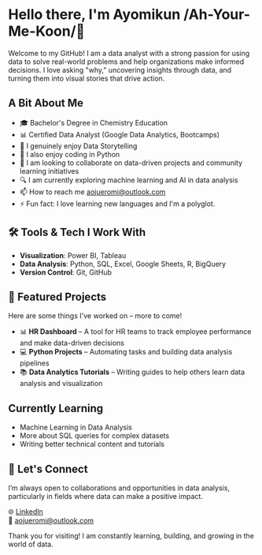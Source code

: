 # Hello there, I'm Ayomikun /Ah-Your-Me-Koon/👋  

Welcome to my GitHub! I am a data analyst with a strong passion for using data to solve real-world problems and help organizations make informed decisions. I love asking "why," uncovering insights through data, and turning them into visual stories that drive action.

## A Bit About Me
- 🎓 Bachelor's Degree in Chemistry Education
- 📊 Certified Data Analyst (Google Data Analytics, Bootcamps)
- 👀 I genuinely enjoy Data Storytelling
- 🌱 I also enjoy coding in Python
- 💞️ I am looking to collaborate on data-driven projects and community learning initiatives
- 🔍 I am currently exploring machine learning and AI in data analysis
- 📫 How to reach me aojueromi@outlook.com
- ⚡ Fun fact: I love learning new languages and I'm a polyglot.

## 🛠️ Tools & Tech I Work With  
- **Visualization**: Power BI, Tableau  
- **Data Analysis**: Python, SQL, Excel, Google Sheets, R, BigQuery
- **Version Control**: Git, GitHub

## 📁 Featured Projects  
Here are some things I've worked on – more to come!

- 📊 **HR Dashboard** – A tool for HR teams to track employee performance and make data-driven decisions  
- 💻 **Python Projects** – Automating tasks and building data analysis pipelines  
- 📚 **Data Analytics Tutorials** – Writing guides to help others learn data analysis and visualization  

## Currently Learning  
- Machine Learning in Data Analysis  
- More about SQL queries for complex datasets
- Writing better technical content and tutorials  

## 🤝 Let's Connect  
I’m always open to collaborations and opportunities in data analysis, particularly in fields where data can make a positive impact.

🌐 [LinkedIn](https://www.linkedin.com/in/aojueromi/)  
📧 aojueromi@outlook.com  

Thank you for visiting! I am constantly learning, building, and growing in the world of data.

<!---
OjAy-stack/OjAy-stack is a ✨ special ✨ repository because its `README.md` (this file) appears on your GitHub profile.
You can click the Preview link to take a look at your changes.
--->
